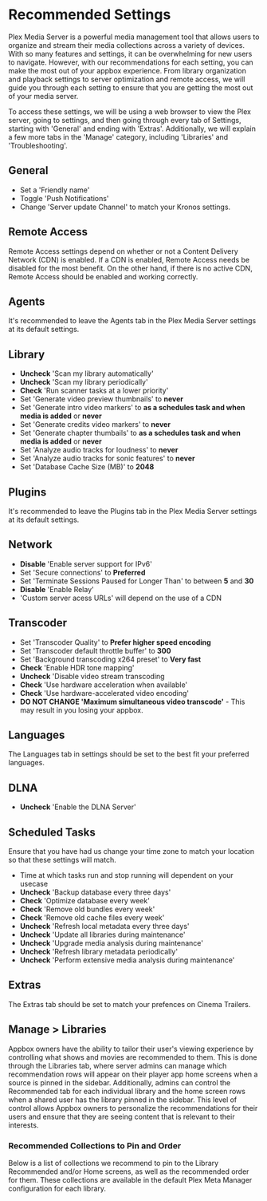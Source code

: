 # Recommended Settings

Plex Media Server is a powerful media management tool that allows users to organize and stream their media collections across a variety of devices. With so many features and settings, it can be overwhelming for new users to navigate. However, with our recommendations for each setting, you can make the most out of your appbox experience. From library organization and playback settings to server optimization and remote access, we will guide you through each setting to ensure that you are getting the most out of your media server.

To access these settings, we will be using a web browser to view the Plex server, going to settings, and then going through every tab of Settings, starting with 'General' and ending with 'Extras'. Additionally, we will explain a few more tabs in the 'Manage' category, including 'Libraries' and 'Troubleshooting'.

## General

- Set a 'Friendly name'
- Toggle 'Push Notifications'
- Change 'Server update Channel' to match your Kronos settings.

## Remote Access

Remote Access settings depend on whether or not a Content Delivery Network (CDN) is enabled. If a CDN is enabled, Remote Access needs be disabled for the most benefit. On the other hand, if there is no active CDN, Remote Access should be enabled and working correctly.

## Agents

It's recommended to leave the Agents tab in the Plex Media Server settings at its default settings.

## Library

- **Uncheck** 'Scan my library automatically'
- **Uncheck** 'Scan my library periodically'
- **Check** 'Run scanner tasks at a lower priority'
- Set 'Generate video preview thumbnails' to **never**
- Set 'Generate intro video markers' to **as a schedules task and when media is added** or **never**
- Set 'Generate credits video markers' to **never**
- Set 'Generate chapter thumbails' to **as a schedules task and when media is added** or **never**
- Set 'Analyze audio tracks for loudness' to **never**
- Set 'Analyze audio tracks for sonic features' to **never**
- Set 'Database Cache Size (MB)' to **2048**

## Plugins

It's recommended to leave the Plugins tab in the Plex Media Server settings at its default settings.

## Network

- **Disable** 'Enable server support for IPv6'
- Set 'Secure connections' to **Preferred**
- Set 'Terminate Sessions Paused for Longer Than' to between **5** and **30**
- **Disable** 'Enable Relay'
- 'Custom server acess URLs' will depend on the use of a CDN

## Transcoder

- Set 'Transcoder Quality' to **Prefer higher speed encoding**
- Set 'Transcoder default throttle buffer' to **300**
- Set 'Background transcoding x264 preset' to **Very fast**
- **Check** 'Enable HDR tone mapping'
- **Uncheck** 'Disable video stream transcoding
- **Check** 'Use hardware acceleration when available'
- **Check** 'Use hardware-accelerated video encoding'
- __**DO NOT CHANGE 'Maximum simultaneous video transcode'**__ - This may result in you losing your appbox.

## Languages

The Languages tab in settings should be set to the best fit your preferred languages.

## DLNA

- **Uncheck** 'Enable the DLNA Server'

## Scheduled Tasks

Ensure that you have had us change your time zone to match your location so that these settings will match.

- Time at which tasks run and stop running will dependent on your usecase
- **Uncheck** 'Backup database every three days'
- **Check** 'Optimize database every week'
- **Check** 'Remove old bundles every week'
- **Check** 'Remove old cache files every week'
- **Uncheck** 'Refresh local metadata every three days'
- **Uncheck** 'Update all libraries during maintenance'
- **Uncheck** 'Upgrade media analysis during maintenance'
- **Uncheck** 'Refresh library metadata periodically'
- **Uncheck** 'Perform extensive media analysis during maintenance'

## Extras

The Extras tab should be set to match your prefences on Cinema Trailers.

## Manage > Libraries

Appbox owners have the ability to tailor their user's viewing experience by controlling what shows and movies are recommended to them. This is done through the Libraries tab, where server admins can manage which recommendation rows will appear on their player app home screens when a source is pinned in the sidebar. Additionally, admins can control the Recommended tab for each individual library and the home screen rows when a shared user has the library pinned in the sidebar. This level of control allows Appbox owners to personalize the recommendations for their users and ensure that they are seeing content that is relevant to their interests.

### Recommended Collections to Pin and Order

Below is a list of collections we recommend to pin to the Library Recommended and/or Home screens, as well as the recommended order for them. These collections are available in the default Plex Meta Manager configuration for each library.
